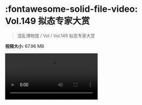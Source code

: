 # :fontawesome-solid-file-video: Vol.149 拟态专家大赏

> 混乱博物馆 / Vol / Vol.149 拟态专家大赏

**视频大小**: 67.96 MB

<div class="video"><video src="https://file.hsyhx.top/archive/混乱博物馆/Vol/Vol.149 拟态专家大赏.mp4" controls preload>🤔 您的浏览器不支持 video 标签</video></div>